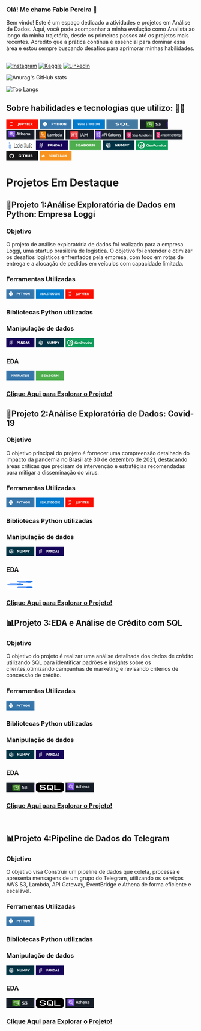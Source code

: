 ### Olá! Me chamo Fabio Pereira 👋
Bem vindo! Este é um espaço dedicado a atividades e projetos em Análise de Dados. Aqui, você pode acompanhar a minha evolução como Analista ao longo da minha trajetória, desde os primeiros passos até os projetos mais recentes. Acredito que a prática contínua é essencial para dominar essa área e estou sempre buscando desafios para aprimorar minhas habilidades.
##
[![Instagram](https://img.shields.io/badge/Instagram-E4405F?style=for-the-badge&logo=instagram&logoColor=white)](https://www.instagram.com/7Fabio7Pereira7/)
[![Kaggle](https://img.shields.io/badge/Kaggle-20BEFF?style=for-the-badge&logo=Kaggle&logoColor=white)](https://www.kaggle.com/FabioPereira445 )
[![Linkedin](https://img.shields.io/badge/LinkedIn-0077B5?style=for-the-badge&logo=linkedin&logoColor=white)](https://www.linkedin.com/in/fabio--pereira/)

![Anurag's GitHub stats](https://github-readme-stats.vercel.app/api?username=FabioPereira445&show_icons=true&theme=merko)

[![Top Langs](https://github-readme-stats.vercel.app/api/top-langs/?username=FabioPereira445&layout=compact)](https://github.com/FabioPereira445/github-readme-stats)

## Sobre habilidades e tecnologias que utilizo: 🧑‍💻

<div>
 <img src="image/img_jupyter.svg" alt="" width="85" height="25" title="img_jupyter">
 <img src="image/img_python.svg" alt="" width="85" height="25" title="img_python">
 <img src="image/img_VScode.svg" alt="" width="85" height="25" title="img_VScode">
 <img src="image/img_Sql.svg" alt="" width="85" height="25" title="img_python">
 <img src="image/s3.png" alt="Uma bela paisagem" width="75" height="25" title="SQL">
 <img src="image/Athena.png" alt="Uma bela paisagem" width="75" height="25" title="ATHENA">
 <img src="image/AWSLambda.png" alt="Uma bela paisagem" width="75" height="25" title="AWSLambda">
 <img src="image/AWS_IAM.png" alt="Uma bela paisagem" width="75" height="25" title="AWSIAM">
 <img src="image/APIgateway.png" alt="Uma bela paisagem" width="75" height="25" title="APIGateway">
 <img src="image/AWS_stepfun.png" alt="Uma bela paisagem" width="75" height="25" title="AWS_Stepfunctions">
 <img src="image/AWS-EVENT.png" alt="Uma bela paisagem" width="75" height="25" title="AWS_EventBridge">
 <img src="image/Looker Studio.png" alt="Uma bela paisagem" width="75" height="25" title="Looker_Studio">
   

 <img src="image/img_pandas.svg" alt="" width="85" height="25" title="img_pandas">
 <img src="image/img_seaborn.svg" alt="" width="85" height="25" title="img_jupyter">
 <img src="image/img_numpy.svg" alt="" width="85" height="25" title="img_numpy">
 <img src="image/img_geopandas.png" alt="" width="85" height="25" title="img_geopandas">
 <img src="image/img_github.svg" alt="" width="85" height="25" title="github>
  
 <img src="image/img_sckitlearn.svg" alt="" width="85" height="25" title="sckitlearn">
 <img src="image/img_sckitlearn.svg" alt="" width="85" height="25" title="">

   # Projetos Em Destaque
<h2> 🚚Projeto 1:Análise Exploratória de Dados em Python: Empresa Loggi</h2>
<h3>Objetivo </h3>
O projeto de análise exploratória de dados foi realizado para a empresa Loggi, uma startup brasileira de logística. O objetivo foi entender e otimizar os desafios logísticos enfrentados pela empresa, com foco em rotas de entrega e a alocação de pedidos em veículos com capacidade limitada.
<h3>Ferramentas Utilizadas</h3>
<img src="image/img_python.svg" alt="Uma bela paisagem" width="75" height="25" title="img_python">
<img src="image/img_VScode.svg" alt="Uma bela paisagem" width="75" height="25" title="img_VScode">
<img src="image/img_jupyter.svg" alt="Uma bela paisagem" width="75" height="25" title="img_jupyter">
<h3>Bibliotecas Python utilizadas</h3>
<h3> Manipulação de dados</h3>
<img src="image/img_pandas.svg" alt="Uma bela paisagem" width="75" height="25" title="img_pandas">
<img src="image/img_numpy.svg" alt="Uma bela paisagem" width="75" height="25" title="img_numpy">
<img src="image/img_geopandas.png" alt="Uma bela paisagem" width="75" height="25" title="img_numpy">
<h3> EDA</h3>
<img src="image/img_matplotlib.svg" alt="Uma bela paisagem" width="75" height="25" title="img_matplotlib">
<img src="image/img_seaborn.svg" alt="Uma bela paisagem" width="75" height="25" title="Clique para ampliar">
<H3><a href="https://github.com/FabioPereira445/Projeto-01">Clique Aqui para Explorar o Projeto! </a></H3>

<h2> 🦠Projeto 2:Análise Exploratória de Dados: Covid-19</h2>
<h3>Objetivo </h3>
O objetivo principal do projeto é fornecer uma compreensão detalhada do impacto da pandemia no Brasil até 30 de dezembro de 2021, destacando áreas críticas que precisam de intervenção e estratégias recomendadas para mitigar a disseminação do vírus.
<h3>Ferramentas Utilizadas</h3>
<img src="image/img_python.svg" alt="Uma bela paisagem" width="75" height="25" title="img_python">
<img src="image/img_VScode.svg" alt="Uma bela paisagem" width="75" height="25" title="img_VScode">
<img src="image/img_jupyter.svg" alt="Uma bela paisagem" width="75" height="25" title="img_jupyter">
<h3>Bibliotecas Python utilizadas</h3>
<h3> Manipulação de dados</h3>
<img src="image/img_numpy.svg" alt="Uma bela paisagem" width="75" height="25" title="img_pandas">
<img src="image/img_pandas.svg" alt="Uma bela paisagem" width="75" height="25" title="img_numpy">
<h3> EDA</h3>
<img src="image/img-google-data-studio (1).svg" alt="Uma bela paisagem" width="75" height="25" title="img_looker-data">
<H3><a href="https://github.com/FabioPereira445/Projeto-2/tree/main">Clique Aqui para Explorar o Projeto! </a></H3>    

<h2> 📊Projeto 3:EDA e Análise de Crédito com SQL</h2>
<h3>Objetivo </h3>
O objetivo do projeto é realizar uma análise detalhada dos dados de crédito utilizando SQL para identificar padrões e insights sobre os clientes,otimizando campanhas de marketing e revisando critérios de concessão de crédito.
<h3>Ferramentas Utilizadas</h3>
<img src="image/img_python.svg" alt="Uma bela paisagem" width="75" height="25" title="img_python">
<h3>Bibliotecas Python utilizadas</h3>
<h3> Manipulação de dados</h3>
<img src="image/img_numpy.svg" alt="Uma bela paisagem" width="75" height="25" title="">
<img src="image/img_pandas.svg" alt="Uma bela paisagem" width="75" height="25" title="">
<h3> EDA</h3>
<img src="image/s3.png" alt="Uma bela paisagem" width="75" height="25" title="SQL">
<img src="image/sql (1).png" alt="Uma bela paisagem" width="75" height="25" title="S3">
<img src="image/Athena.png" alt="Uma bela paisagem" width="75" height="25" title="ATHENA">
<H3><a href="https://github.com/FabioPereira445/Projeto-3">Clique Aqui para Explorar o Projeto! </a></H3>  
</div><br/>


<h2> 📊Projeto 4:Pipeline de Dados do Telegram </h2>
<h3>Objetivo </h3>
O objetivo visa Construir um pipeline de dados que coleta, processa e apresenta mensagens de um grupo do Telegram, utilizando os serviços AWS S3, Lambda, API Gateway, EventBridge e Athena de forma eficiente e escalável.
<h3>Ferramentas Utilizadas</h3>
<img src="image/img_python.svg" alt="Uma bela paisagem" width="75" height="25" title="img_python">
<h3>Bibliotecas Python utilizadas</h3>
<h3> Manipulação de dados</h3>
<img src="image//img_numpy.svg" alt="Uma bela paisagem" width="75" height="25" title="">
<img src="image//img_pandas.svg" alt="Uma bela paisagem" width="75" height="25" title="">
<h3> EDA</h3>
<img src="image/s3.png" alt="Uma bela paisagem" width="75" height="25" title="SQL">
<img src="image/sql (1).png" alt="Uma bela paisagem" width="75" height="25" title="S3">
<img src="image/Athena.png" alt="Uma bela paisagem" width="75" height="25" title="ATHENA">
<H3><a href="https://github.com/FabioPereira445/Projeto-04">Clique Aqui para Explorar o Projeto! </a></H3>    
</div><br/>


